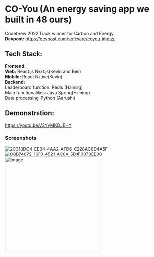 # CO-You (An energy saving app we built in 48 ours)
Codebrew 2022 Track winner for Carbon and Energy <br>
**Devpost:** https://devpost.com/software/coyou-imotzp
## Tech Stack:<br>
**Frontend:** <br>
**Web:** React.js Next.js(Kevin and Ben) <br>
**Mobile:** React Native(Kevin) <br>
**Backend:**<br>
Leaderboard function: Redis (Haining)<br>
Main functionalities: Java Spring(Haining)<br>
Data processing: Python (Aarushi)
## Demonstration: 
https://youtu.be/V3YyMKDJEHY
### Screenshots
![2C313DC4-ED34-4AA2-AFD6-C228AC6D4A5F](https://user-images.githubusercontent.com/68810460/164985256-d0c0171e-8860-4f32-9fbd-f4ca7f67a8d8.jpeg)
![C8B74872-16F3-4521-AC6A-5B3F9070EE90](https://user-images.githubusercontent.com/68810460/164985263-31c7e323-ba0d-434a-857f-77ddbc4bdf6b.jpeg)
<img width="308" alt="image" src="https://user-images.githubusercontent.com/68810460/164985286-0897fa4d-ff85-4c6b-8ecf-0e27f67214fa.png">

